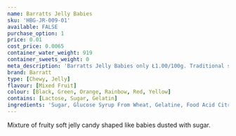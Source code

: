 ```yaml
---
name: Barratts Jelly Babies
sku: 'HBG-JR-009-01'
available: FALSE
purchase_option: 1
price: 0.01
cost_price: 0.0065
container_water_weight: 919
container_sweets_weight: 0
meta_description: 'Barratts Jelly Babies only Ł1.00/100g. Traditional sweets and more at Humbugs Confectionery Store. Specialists in satisfying your sweet tooth!'
brand: Barratt
type: [Chewy, Jelly]
flavour: [Mixed Fruit]
colour: [Black, Green, Orange, Rainbow, Red, Yellow]
contains: [Lactose, Sugar, Gelatin]
ingredients: 'Sugar, Glucose Syrup From Wheat, Gelatine, Food Acid Citric Acid, Flavourings, Natural Colours (Anthocyanin, Curcumin, Capsanthin), Vegetable Concentrate, Maize Starch'
---
```

Mixture of fruity soft jelly candy shaped like babies dusted with sugar.
